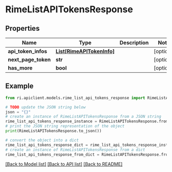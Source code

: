 # RimeListAPITokensResponse


## Properties

Name | Type | Description | Notes
------------ | ------------- | ------------- | -------------
**api_token_infos** | [**List[RimeAPITokenInfo]**](RimeAPITokenInfo.md) |  | [optional] 
**next_page_token** | **str** |  | [optional] 
**has_more** | **bool** |  | [optional] 

## Example

```python
from ri.apiclient.models.rime_list_api_tokens_response import RimeListAPITokensResponse

# TODO update the JSON string below
json = "{}"
# create an instance of RimeListAPITokensResponse from a JSON string
rime_list_api_tokens_response_instance = RimeListAPITokensResponse.from_json(json)
# print the JSON string representation of the object
print(RimeListAPITokensResponse.to_json())

# convert the object into a dict
rime_list_api_tokens_response_dict = rime_list_api_tokens_response_instance.to_dict()
# create an instance of RimeListAPITokensResponse from a dict
rime_list_api_tokens_response_from_dict = RimeListAPITokensResponse.from_dict(rime_list_api_tokens_response_dict)
```
[[Back to Model list]](../README.md#documentation-for-models) [[Back to API list]](../README.md#documentation-for-api-endpoints) [[Back to README]](../README.md)

